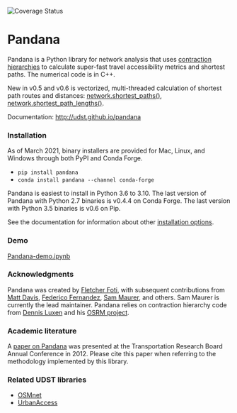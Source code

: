 ![Coverage Status](https://img.shields.io/badge/coverage-90%25-green)

# Pandana

Pandana is a Python library for network analysis that uses [contraction hierarchies](https://en.wikipedia.org/wiki/Contraction_hierarchies) to calculate super-fast travel accessibility metrics and shortest paths. The numerical code is in C++.

New in v0.5 and v0.6 is vectorized, multi-threaded calculation of shortest path routes and distances: [network.shortest_paths()](http://udst.github.io/pandana/network.html#pandana.network.Network.shortest_paths), [network.shortest_path_lengths()](http://udst.github.io/pandana/network.html#pandana.network.Network.shortest_path_lengths). 

Documentation: http://udst.github.io/pandana


### Installation

As of March 2021, binary installers are provided for Mac, Linux, and Windows through both PyPI and Conda Forge. 

- `pip install pandana`
- `conda install pandana --channel conda-forge`

Pandana is easiest to install in Python 3.6 to 3.10. The last version of Pandana with Python 2.7 binaries is v0.4.4 on Conda Forge. The last version with Python 3.5 binaries is v0.6 on Pip.

See the documentation for information about other [installation options](http://udst.github.io/pandana/installation.html).


### Demo

[Pandana-demo.ipynb](examples/Pandana-demo.ipynb)


### Acknowledgments

Pandana was created by [Fletcher Foti](https://github.com/fscottfoti), with subsequent contributions from [Matt Davis](https://github.com/jiffyclub), [Federico Fernandez](https://github.com/federicofernandez), [Sam Maurer](https://github.com/smmaurer), and others. Sam Maurer is currently the lead maintainer. Pandana relies on contraction hierarchy code from [Dennis Luxen](https://github.com/DennisOSRM) and his [OSRM project](https://github.com/DennisOSRM/Project-OSRM).


### Academic literature

A [paper on Pandana](http://onlinepubs.trb.org/onlinepubs/conferences/2012/4thITM/Papers-A/0117-000062.pdf) was presented at the Transportation Research Board Annual Conference in 2012. Please cite this paper when referring to the methodology implemented by this library.


### Related UDST libraries

- [OSMnet](https://github.com/udst/osmnet)
- [UrbanAccess](https://github.com/udst/urbanaccess)
